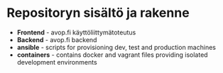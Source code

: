 # Repositoryn sisältö ja rakenne
* **Frontend** - avop.fi käyttöliittymätoteutus
* **Backend** - avop.fi backend
* **ansible** - scripts for provisioning dev, test and production machines
* **containers** - contains docker and vagrant files providing isolated development environments
